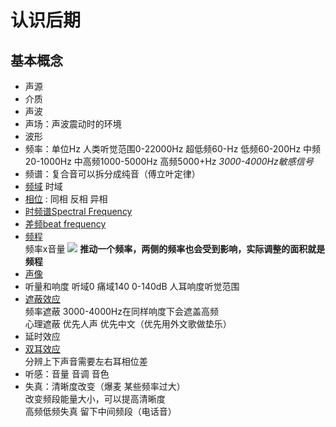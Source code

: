 # 认识后期

## 基本概念
 - 声源 <br>
 - 介质 <br>
 - 声波 <br>
 - 声场：声波震动时的环境 <br>
 - 波形
 - 频率：单位Hz 人类听觉范围0-22000Hz 超低频60-Hz 低频60-200Hz 中频20-1000Hz 中高频1000-5000Hz 高频5000+Hz
   *3000-4000Hz敏感信号*
 - 频谱：复合音可以拆分成纯音（傅立叶定律）
 - [频域](https://zh.wikipedia.org/wiki/%E9%A0%BB%E5%9F%9F) 时域 
 - [相位](https://zh.wikipedia.org/wiki/%E7%9B%B8%E4%BD%8D) : 同相 反相 异相
 - [时频谱Spectral Frequency](https://zh.wikipedia.org/wiki/%E6%97%B6%E9%A2%91%E8%B0%B1)
 - [差频beat frequency](https://zh.wikipedia.org/wiki/%E6%8B%8D%E9%A2%91)
 - [频程](https://en.wikipedia.org/wiki/Octave_band) <br>
  频率x音量
 ![](../image/WX20200717-000308@2x.png)
 **推动一个频率，两侧的频率也会受到影响，实际调整的面积就是频程**
 - [声像](https://zhidao.baidu.com/question/434284354076535284.html)
 - 听量和响度 听域0 痛域140
   0-140dB 人耳响度听觉范围
 - [遮蔽效应](https://zh.wikipedia.org/wiki/%E6%8E%A9%E8%94%BD%E6%95%88%E5%BA%94) <br>
 频率遮蔽 3000-4000Hz在同样响度下会遮盖高频 <br>
 心理遮蔽 优先人声 优先中文（优先用外文歌做垫乐）
 - 延时效应
 - [双耳效应](https://wapbaike.baidu.com/item/%E5%8F%8C%E8%80%B3%E6%95%88%E5%BA%94) <br>
 分辨上下声音需要左右耳相位差
 - 听感：音量 音调 音色
 - 失真：清晰度改变（爆麦 某些频率过大）<br>
 改变频段能量大小，可以提高清晰度 <br>
 高频低频失真 留下中间频段（电话音）
 
 

